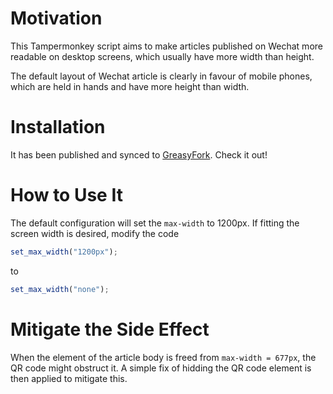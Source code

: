 # Motivation

This Tampermonkey script aims to make articles published on Wechat more readable
on desktop screens, which usually have more width than height.

The default layout of Wechat article is clearly in favour of mobile phones, which
are held in hands and have more height than width.

# Installation

It has been published and synced to [GreasyFork](https://greasyfork.org/en/scripts/388428-%E5%BE%AE%E4%BF%A1%E6%96%87%E7%AB%A0%E6%A1%8C%E9%9D%A2%E6%8E%92%E7%89%88-wechat-article-desktop-layout).
Check it out!


# How to Use It

The default configuration will set the `max-width` to 1200px.
If fitting the screen width is desired, modify the code
```javascript
set_max_width("1200px");
```
to
```javascript
set_max_width("none");
```

# Mitigate the Side Effect

When the element of the article body is freed from `max-width = 677px`,
the QR code might obstruct it.
A simple fix of hidding the QR code element is then applied to mitigate this.
